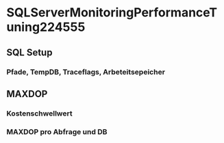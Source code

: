 # SQLServerMonitoringPerformanceTuning224555 

## SQL Setup
### Pfade, TempDB, Traceflags, Arbeteitsepeicher

## MAXDOP
### Kostenschwellwert
### MAXDOP pro Abfrage und DB


